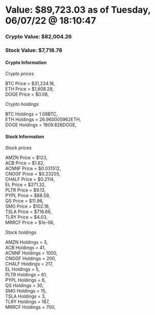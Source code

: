 # Value: $89,723.03 as of Tuesday, 06/07/22 @ 18:10:47 

### Crypto Value: $82,004.26

### Stock Value: $7,718.78

#### Crypto Information 
*Crypto prices* 

BTC Price = $31,234.18,  
ETH Price = $1,808.28,  
DOGE Price = $0.08,  


*Crypto holdings* 

BTC Holdings = 1.06BTC,  
ETH Holdings = 26.960005962ETH,  
DOGE Holdings = 1809.826DOGE,  


#### Stock Information 

*Stock prices* 

AMZN Price = $123,  
ACB Price = $1.62,  
ACNNF Price = $0.031512,  
CNGGF Price = $0.23205,  
CHALF Price = $0.2114,  
EL Price = $271.32,  
PLTR Price = $9.13,  
PYPL Price = $88.59,  
QS Price = $11.96,  
SMG Price = $102.18,  
TSLA Price = $716.66,  
TLRY Price = $4.03,  
MRRCF Price = $1e-06,  


*Stock holdings* 

AMZN Holdings = 3,  
ACB Holdings = 41,  
ACNNF Holdings = 1000,  
CNGGF Holdings = 200,  
CHALF Holdings = 217,  
EL Holdings = 5,  
PLTR Holdings = 61,  
PYPL Holdings = 6,  
QS Holdings = 30,  
SMG Holdings = 15,  
TSLA Holdings = 3,  
TLRY Holdings = 167,  
MRRCF Holdings = 700,  


